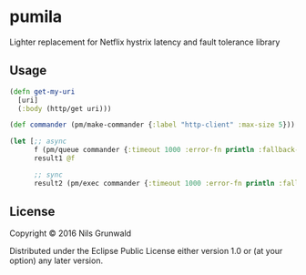 # pumila

Lighter replacement for Netflix hystrix latency and fault tolerance library

## Usage

```clojure
(defn get-my-uri
  [uri]
  (:body (http/get uri)))

(def commander (pm/make-commander {:label "http-client" :max-size 5}))

(let [;; async
      f (pm/queue commander {:timeout 1000 :error-fn println :fallback-fn (constantly "I feel lucky!")} (get-my-uri "http://google.com"))
      result1 @f

      ;; sync
      result2 (pm/exec commander {:timeout 1000 :error-fn println :fallback-fn (constantly "I feel lucky!")} (get-my-uri "http://google.com"))])
```

## License

Copyright © 2016 Nils Grunwald

Distributed under the Eclipse Public License either version 1.0 or (at
your option) any later version.
